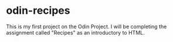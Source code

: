 # odin-recipes
This is my first project on the Odin Project. I will be completing the assignment called "Recipes" as an introductory to HTML.